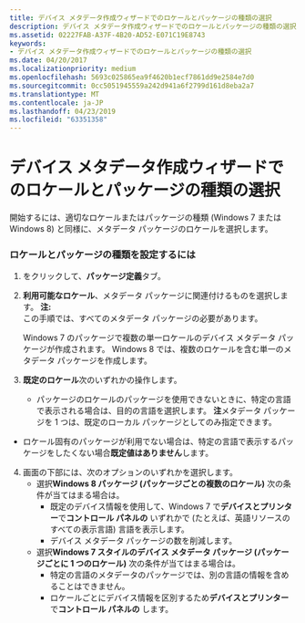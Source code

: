 ```yaml
---
title: デバイス メタデータ作成ウィザードでのロケールとパッケージの種類の選択
description: デバイス メタデータ作成ウィザードでのロケールとパッケージの種類の選択
ms.assetid: 02227FAB-A37F-4B20-AD52-E071C19E8743
keywords:
- デバイス メタデータ作成ウィザードでのロケールとパッケージの種類の選択
ms.date: 04/20/2017
ms.localizationpriority: medium
ms.openlocfilehash: 5693c025865ea9f4620b1ecf7861dd9e2584e7d0
ms.sourcegitcommit: 0cc5051945559a242d941a6f2799d161d8eba2a7
ms.translationtype: MT
ms.contentlocale: ja-JP
ms.lasthandoff: 04/23/2019
ms.locfileid: "63351358"
---
```

# <a name="select-locales-and-package-type-in-the-device-metadata-authoring-wizard"></a>デバイス メタデータ作成ウィザードでのロケールとパッケージの種類の選択


開始するには、適切なロケールまたはパッケージの種類 (Windows 7 または Windows 8) と同様に、メタデータ パッケージのロケールを選択します。

### <a name="span-idtosetlocaleandpackagetypespanspan-idtosetlocaleandpackagetypespanspan-idtosetlocaleandpackagetypespanto-set-locale-and-package-type"></a><span id="To_set_locale_and_package_type"></span><span id="to_set_locale_and_package_type"></span><span id="TO_SET_LOCALE_AND_PACKAGE_TYPE"></span>ロケールとパッケージの種類を設定するには

1.  をクリックして、**パッケージ定義**タブ。
2.  **利用可能なロケール**、メタデータ パッケージに関連付けるものを選択します。
    **注:**  
    この手順では、すべてのメタデータ パッケージの必要があります。

    Windows 7 のパッケージで複数の単一ロケールのデバイス メタデータ パッケージが作成されます。 Windows 8 では、複数のロケールを含む単一のメタデータ パッケージを作成します。



3.  **既定のロケール**次のいずれかの操作します。
    -   パッケージのロケールのパッケージを使用できないときに、特定の言語で表示される場合は、目的の言語を選択します。
        **注**メタデータ パッケージを 1 つは、既定のローカル パッケージとしてのみ指定できます。




-   ロケール固有のパッケージが利用でない場合は、特定の言語で表示するパッケージをしたくない場合**既定値はありません**します。


4.  画面の下部には、次のオプションのいずれかを選択します。
    -   選択**Windows 8 パッケージ (パッケージごとの複数のロケール)** 次の条件が当てはまる場合は。
        -   既定のデバイス情報を使用して、Windows 7 で**デバイスとプリンター**で**コントロール パネルの** いずれかで (たとえば、英語リソースのすべての表示言語) 言語を表示します。
        -   デバイス メタデータ パッケージの数を削減します。
    -   選択**Windows 7 スタイルのデバイス メタデータ パッケージ (パッケージごとに 1 つのロケール)** 次の条件が当てはまる場合は。
        -   特定の言語のメタデータのパッケージでは、別の言語の情報を含めることはできません。
        -   ロケールごとにデバイス情報を区別するため**デバイスとプリンター**で**コントロール パネルの** します。









